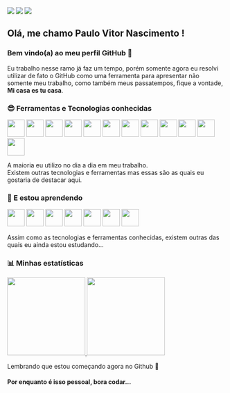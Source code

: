 <div>
  <a href="https://linkedin.com/in/paulo-vitor-nascimento-656b0145/" target="_blank"><img src="https://img.shields.io/badge/-LinkedIn-%230077B5?style=for-the-badge&logo=linkedin&logoColor=white" target="_blank"></a>   
  <a href="https://www.facebook.com/nascimento.paulo.vitor/" target="_blank"><img src="https://img.shields.io/badge/Facebook-0A81ED?style=for-the-badge&logo=facebook&logoColor=white" target="_blank"></a>
  <a href = "mailto:nascimento.paulo.vitor@gmail.com"><img src="https://img.shields.io/badge/Gmail-D14836?style=for-the-badge&logo=gmail&logoColor=white" target="_blank"></a> 
</div>

## Olá, me chamo Paulo Vitor Nascimento ! 
### Bem vindo(a) ao meu perfil GitHub 👋

Eu trabalho nesse ramo já faz um tempo, porém somente agora eu resolvi utilizar de fato o GitHub como uma ferramenta para apresentar não somente meu trabalho, como também meus passatempos, fique a vontade, **Mi casa es tu casa**.

### 😎 Ferramentas e Tecnologias conhecidas

<img src="https://cdn.jsdelivr.net/gh/devicons/devicon/icons/apache/apache-original.svg" width="40" height="40"/> <img src="https://cdn.jsdelivr.net/gh/devicons/devicon/icons/php/php-original.svg" width="40" height="40"/> <img src="https://cdn.jsdelivr.net/gh/devicons/devicon/icons/postgresql/postgresql-original.svg" width="40" height="40"/> <img src="https://cdn.jsdelivr.net/gh/devicons/devicon/icons/mysql/mysql-plain-wordmark.svg" width="40" height="40"/> <img src="https://cdn.jsdelivr.net/gh/devicons/devicon/icons/html5/html5-original.svg" width="40" height="40"/> <img src="https://cdn.jsdelivr.net/gh/devicons/devicon/icons/css3/css3-original.svg" width="40" height="40"/> <img src="https://cdn.jsdelivr.net/gh/devicons/devicon/icons/bootstrap/bootstrap-original.svg" width="40" height="40"/> <img src="https://cdn.jsdelivr.net/gh/devicons/devicon/icons/javascript/javascript-original.svg" width="40" height="40"/> <img src="https://cdn.jsdelivr.net/gh/devicons/devicon/icons/laravel/laravel-plain-wordmark.svg" width="40" height="40"/> <img src="https://cdn.jsdelivr.net/gh/devicons/devicon/icons/jquery/jquery-plain-wordmark.svg" width="40" height="40"/> <img src="https://www.markusantonwolf.com/topics/alpine-js/alpinejs-logo.svg" width="40" height="40"/> <img src="https://cdn.worldvectorlogo.com/logos/lodash.svg" width="40" height="40"/> 

A maioria eu utilizo no dia a dia em meu trabalho. <br>
Existem outras tecnologias e ferramentas mas essas são as quais eu gostaria de destacar aqui.

### 📓 E estou aprendendo

<img src="https://cdn.jsdelivr.net/gh/devicons/devicon/icons/npm/npm-original-wordmark.svg" width="40" height="40"/> <img src="https://cdn.jsdelivr.net/gh/devicons/devicon/icons/nodejs/nodejs-original.svg" width="40" height="40"/> <img src="https://cdn.jsdelivr.net/gh/devicons/devicon/icons/react/react-original-wordmark.svg" width="40" height="40"/> <img src="https://cdn.jsdelivr.net/gh/devicons/devicon/icons/redux/redux-original.svg" width="40" height="40"/> <img src="https://cdn.jsdelivr.net/gh/devicons/devicon/icons/typescript/typescript-original.svg" width="40" height="40"/> <img src="https://cdn.jsdelivr.net/gh/devicons/devicon/icons/express/express-original.svg" width="40" height="40"/> <img src="https://cdn.jsdelivr.net/gh/devicons/devicon/icons/flutter/flutter-original.svg" width="40" height="40"/> 

Assim como as tecnologias e ferramentas conhecidas, existem outras das quais eu ainda estou estudando...

### 📊 Minhas estatísticas

<div>
  <a href="https://github.com/linhous">
    <img height="180em" src="https://github-readme-stats.vercel.app/api/top-langs/?username=linhous&layout=compact&langs_count=7&theme=dracula"/>
    <img height="180em" src="https://github-readme-stats.vercel.app/api?username=linhous&show_icons=true&theme=dracula&include_all_commits=true&count_private=true"/>
  </a>
</div>
  
Lembrando que estou começando agora no Github 🙈
  
#### Por enquanto é isso pessoal, bora codar...

